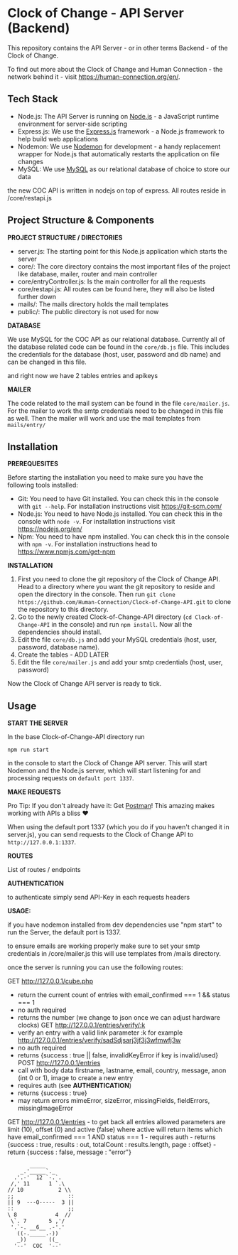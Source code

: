 # Clock of Change - API Server (Backend)


This repository contains the API Server - or in other terms Backend - of the Clock of Change.

To find out more about the Clock of Change and Human Connection - the network behind it - visit https://human-connection.org/en/.

## Tech Stack

* Node.js: The API Server is running on [Node.js](https://nodejs.org/en/) - a JavaScript runtime environment for server-side scripting
* Express.js: We use the [Express.js](https://expressjs.com/en/) framework - a Node.js framework to help build web applications
* Nodemon: We use [Nodemon](https://nodemon.io/) for development - a handy replacement wrapper for Node.js that automatically restarts the application on file changes
* MySQL: We use [MySQL](https://www.mysql.com) as our relational database of choice to store our data 

the new COC API is written in nodejs on top of express. 
All routes reside in /core/restapi.js

## Project Structure & Components

**PROJECT STRUCTURE / DIRECTORIES**

* server.js: The starting point for this Node.js application which starts the server
* core/: The core directory contains the most important files of the project like database, mailer, router and main controller
* core/entryController.js: Is the main controller for all the requests
* core/restapi.js: All routes can be found here, they will also be listed further down
* mails/: The mails directory holds the mail templates
* public/: The public directory is not used for now


**DATABASE**

We use MySQL for the COC API as our relational database. 
Currently all of the database related code can be found in the `core/db.js` file.
This includes the credentials for the database (host, user, password and db name) and can be changed in this file.

and right now we have 2 tables entries and apikeys

**MAILER**

The code related to the mail system can be found in the file `core/mailer.js`.
For the mailer to work the smtp credentials need to be changed in this file as well.
Then the mailer will work and use the mail templates from `mails/entry/`


## Installation

**PREREQUESITES**

Before starting the installation you need to make sure you have the following tools installed:
* Git: You need to have Git installed. You can check this in the console with `git --help`. For installation instructions visit https://git-scm.com/
* Node.js: You need to have Node.js installed. You can check this in the console with `node -v`. For installation instructions visit https://nodejs.org/en/
* Npm: You need to have npm installed. You can check this in the console with `npm -v`. For installation instructions head to https://www.npmjs.com/get-npm

**INSTALLATION**

1. First you need to clone the git repository of the Clock of Change API. Head to a directory where you want the git repository to reside
and open the directory in the console. Then run `git clone https://github.com/Human-Connection/Clock-of-Change-API.git` to clone the repository to this directory.
2. Go to the newly created Clock-of-Change-API directory (`cd Clock-of-Change-API` in the console) and run `npm install`.
Now all the dependencies should install.
3. Edit the file `core/db.js` and add your MySQL credentials (host, user, password, database name). 
4. Create the tables - ADD LATER
5. Edit the file `core/mailer.js` and add your smtp credentials (host, user, password)

Now the Clock of Change API server is ready to tick.

## Usage

**START THE SERVER**

In the base Clock-of-Change-API directory run

`npm run start`

in the console to start the Clock of Change API server.
This will start Nodemon and the Node.js server, which will start listening for and processing requests on `default port 1337`.

**MAKE REQUESTS**

Pro Tip: If you don't already have it: Get [Postman](https://www.getpostman.com/)! This amazing makes working with APIs a bliss ❤

When using the default port 1337 (which you do if you haven't changed it in server.js), you can send requests to the Clock of Change API to `http://127.0.0.1:1337`.

**ROUTES**

List of routes / endpoints

**AUTHENTICATION**

to authenticate simply send API-Key in each requests headers

**USAGE:**

if you have nodemon installed from dev dependencies use "npm start" 
to run the Server, the default port is 1337.

to ensure emails are working properly make sure to set your smtp credentials in 
/core/mailer.js this will use templates from /mails directory.

once the server is running you can use the following routes:

GET http://127.0.0.1/cube.php
   - return the current count of entries with email_confirmed === 1 && status === 1
   - no auth required
   - returns the number (we change to json once we can adjust hardware clocks)
GET http://127.0.0.1/entries/verify/:k
   - verify an entry with a valid link parameter :k for example http://127.0.0.1/entries/verify/sadSdjsarj3jf3j3wfmwfj3w
   - no auth required
   - returns {success : true || false, invalidKeyError if key is invalid/used}
POST http://127.0.0.1/entries
   - call with body data firstname, lastname, email, country, message, anon (int 0 or 1), image to create a new entry
   - requires auth (see **AUTHENTICATION**)
   - returns {success : true}
   - may return errors mimeError, sizeError, missingFields, fieldErrors, missingImageError
   
GET http://127.0.0.1/entries 
    - to get back all entries allowed parameters are limit (10), offset (0) and active (false)
    where active will return items which have email_confirmed === 1 AND status === 1
    - requires auth
    - returns {success : true, results : out, totalCount : results.length, page : offset}
    - return {success : false, message : "error"}


```
       _____
    _.'_____`._
  .'.-'  12 `-.`.
 /,' 11      1 `.\
// 10           2 \\
;;                 ::
|| 9  ---O-----  3 ||
::                 ;;
\ 8            4  //
 \`. 7       5 ,'/
 '.`-. __6__ .-'.'
   ((-._____.-))
   _))       ((_
  '--'  COC  '--'
```
